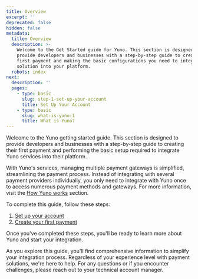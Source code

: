 ```yaml
---
title: Overview
excerpt: ''
deprecated: false
hidden: false
metadata:
  title: Overview
  description: >-
    Welcome to the Get Started guide for Yuno. This section is designed to
    provide developers and businesses with a step-by-step guide to creating your
    first payment and making the basic configurations you need to integrate our
    solution into your platform.
  robots: index
next:
  description: ''
  pages:
    - type: basic
      slug: step-1-set-up-your-account
      title: Set Up Your Account
    - type: basic
      slug: what-is-yuno-1
      title: What is Yuno?
---
```

Welcome to the Yuno getting started guide. This section is designed to provide developers and businesses with a step-by-step guide to creating their first payment and performing the basic setup required to integrate Yuno services into their platform.

With Yuno's services, managing multiple payment gateways is simplified, streamlining the payment process. Instead of integrating with several payment providers individually, you only need to integrate with Yuno once to access numerous payment methods and gateways. For more information, visit the [How Yuno works](doc:what-is-yuno) section.

To complete this guide, follow these steps:

1. [Set up your account](doc:step-1-set-up-your-account)
2. [Create your first payment](doc:step-2-your-first-payment)

Once you've completed these steps, you'll be ready to learn more about Yuno and start your integration.

As you explore this guide, you'll find comprehensive information to simplify your integration process. Regardless of your experience level with payment solutions, we're here to help. For any questions or if you encounter challenges, please reach out to your technical account manager.
